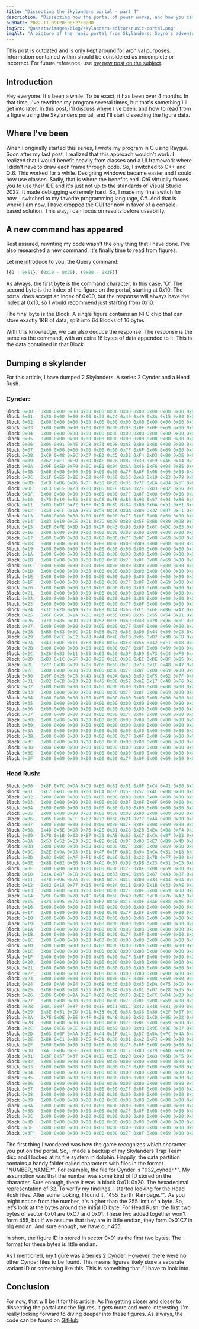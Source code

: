 ```yaml
---
title: "Dissecting the Skylanders portal - part 4"
description: "Dissecting how the portal of power works, and how you can play with it too."
pubDate: 2022-11-09T20:08:27+0200
imgSrc: "@assets/images/blog/skylanders-editor/runic-portal.png"
imgAlt: "A picture of the runic portal from Skylanders: Spyro's adventure"
---
```

This post is outdated and is only kept around for archival purposes. Information contained within should be considered as imcomplete or incorrect. For future reference, use [my new post on the subject](https://marijnkneppers.dev/posts/reverse-engineering-skylanders-toys-to-life-mechanics/).

## Introduction
Hey everyone. It's been a while. To be exact, it has been over 4 months. In that time, I've rewritten my program several times, but that's something I'll get into later. In this post, I'll discuss where I've been, and how to read from a figure using the Skylanders portal, and I'll start dissecting the figure data.

## Where I've been
When I originally started this series, I wrote my program in C using Raygui. Soon after my last post, I realized that this approach wouldn't work. I realized that I would benefit heavily from classes and a UI framework where I didn't have to draw each frame through code. So, I switched to C++ and Qt6. This worked for a while. Designing windows became easier and I could now use classes. Sadly, that is where the benefits end. Qt6 virtually forces you to use their IDE and it's just not up to the standards of Visual Studio 2022. It made debugging extremely hard. So, I made my final switch for now. I switched to my favorite programming language, C#. And that is where I am now. I have dropped the GUI for now in favor of a console-based solution. This way, I can focus on results before useability.

## A new command has appeared
Rest assured, rewriting my code wasn't the only thing that I have done. I've also researched a new command. It's finally time to read from figures.

Let me introduce to you, the Query command:

```js
[{Q | 0x51}, (0x10 - 0x20), (0x00 - 0x3F)]
```

As always, the first byte is the command character. In this case, 'Q'. The second byte is the index of the figure on the portal, starting at 0x10. The portal does accept an index of 0x00, but the response will always have the index at 0x10, so I would recommend just starting from 0x10.

The final byte is the     Block. A single figure contains an NFC chip that can store exactly 1KB of data, split into 64     Blocks of 16 bytes.

With this knowledge, we can also deduce the response. The response is the same as the command, with an extra 16 bytes of data appended to it. This is the data contained in that     Block.

## Dumping a skylander
For this article, I have dumped 2 Skylanders. A series 2 Cynder and a Head Rush.

### Cynder:

```js
Block 0x00:  0x00 0x00 0x00 0x00 0x00 0x00 0x00 0x00 0x00 0x00 0x00 0x00 0x00 0x00 0x00 0x00 0x00
Block 0x01:  0x20 0x00 0x00 0x00 0x33 0x24 0x46 0x49 0x8A 0x15 0x00 0x00 0x01 0x18 0xD6 0xB1 0x00
Block 0x02:  0x00 0x00 0x00 0x00 0x00 0x00 0x00 0x00 0x00 0x00 0x00 0x00 0x00 0x00 0x00 0x00 0x00
Block 0x03:  0x00 0x00 0x00 0x00 0x00 0x00 0x0F 0x0F 0x0F 0x69 0x00 0x00 0x00 0x00 0x00 0x00 0x00
Block 0x04:  0x00 0x00 0x00 0x00 0x00 0x00 0x00 0x00 0x00 0x00 0x00 0x00 0x00 0x00 0x00 0x00 0x00
Block 0x05:  0x00 0x00 0x00 0x00 0x00 0x00 0x00 0x00 0x00 0x00 0x00 0x00 0x00 0x00 0x00 0x00 0x00
Block 0x06:  0x05 0x91 0xA5 0xCB 0x73 0xD8 0xA8 0xD0 0x68 0x00 0x00 0x00 0x00 0x00 0x00 0x00 0x00
Block 0x07:  0x00 0x00 0x00 0x00 0x00 0x00 0x7F 0x0F 0x08 0x69 0x00 0x00 0x00 0x00 0x00 0x00 0x00
Block 0x08:  0xC9 0x48 0xEC 0xD7 0xE0 0xC5 0xB2 0xF4 0xD3 0xB0 0xDE 0x82 0xB9 0x26 0x65 0x1B 0x00
Block 0x09:  0x62 0xE1 0xED 0x8D 0xAF 0x2B 0x87 0x3D 0xF9 0xA6 0x14 0x15 0xF0 0x2D 0x88 0xF4 0x00
Block 0x0A:  0x9F 0xED 0xF9 0x0C 0xE1 0x94 0x6A 0x46 0xF6 0x04 0x85 0xA4 0x34 0xE1 0x2C 0x16 0x00
Block 0x0B:  0x00 0x00 0x00 0x00 0x00 0x00 0x7F 0x0F 0x08 0x69 0x00 0x00 0x00 0x00 0x00 0x00 0x00
Block 0x0C:  0x1F 0xE5 0xBE 0x5B 0x4F 0x60 0x5C 0xA0 0x19 0x23 0x78 0x0D 0x68 0xB7 0xD6 0x6C 0x00
Block 0x0D:  0xFD 0xD6 0x96 0xDF 0x30 0x2D 0x35 0x7F 0xEA 0x84 0x6F 0xFF 0xEF 0xB4 0x49 0xB8 0x00
Block 0x0E:  0xC3 0xE5 0x23 0xB0 0x86 0xFE 0x64 0x2E 0xD3 0xB2 0x66 0xEA 0x63 0xC3 0x6D 0xCF 0x00
Block 0x0F:  0x00 0x00 0x00 0x00 0x00 0x00 0x7F 0x0F 0x08 0x69 0x00 0x00 0x00 0x00 0x00 0x00 0x00
Block 0x10:  0x7D 0x19 0xE5 0x63 0xCE 0xFB 0xB6 0x93 0x57 0x94 0x86 0x52 0x00 0xE3 0xA3 0x3E 0x00
Block 0x11:  0x05 0xD7 0x72 0xBF 0x5A 0x8C 0x84 0x09 0x6A 0x51 0xF1 0x84 0x7C 0x0E 0x14 0xB9 0x00
Block 0x12:  0x5D 0xEF 0x1A 0x96 0x59 0x1A 0xBA 0x84 0x32 0xB7 0xF1 0x9E 0x28 0x1C 0x02 0xDE 0x00
Block 0x13:  0x00 0x00 0x00 0x00 0x00 0x00 0x7F 0x0F 0x08 0x69 0x00 0x00 0x00 0x00 0x00 0x00 0x00
Block 0x14:  0x83 0x19 0xCE 0xD1 0x7C 0xD9 0xB0 0x5F 0xB8 0x89 0xDB 0xDA 0x5B 0x5A 0x94 0x23 0x00
Block 0x15:  0xEF 0xFE 0x8D 0x1B 0x2F 0x43 0x98 0x99 0x6C 0xDC 0xE5 0x9C 0xA5 0xC3 0xFB 0x9E 0x00
Block 0x16:  0x00 0x00 0x00 0x00 0x00 0x00 0x00 0x00 0x00 0x00 0x00 0x00 0x00 0x00 0x00 0x00 0x00
Block 0x17:  0x00 0x00 0x00 0x00 0x00 0x00 0x7F 0x0F 0x08 0x69 0x00 0x00 0x00 0x00 0x00 0x00 0x00
Block 0x18:  0x00 0x00 0x00 0x00 0x00 0x00 0x00 0x00 0x00 0x00 0x00 0x00 0x00 0x00 0x00 0x00 0x00
Block 0x19:  0x00 0x00 0x00 0x00 0x00 0x00 0x00 0x00 0x00 0x00 0x00 0x00 0x00 0x00 0x00 0x00 0x00
Block 0x1A:  0x00 0x00 0x00 0x00 0x00 0x00 0x00 0x00 0x00 0x00 0x00 0x00 0x00 0x00 0x00 0x00 0x00
Block 0x1B:  0x00 0x00 0x00 0x00 0x00 0x00 0x7F 0x0F 0x08 0x69 0x00 0x00 0x00 0x00 0x00 0x00 0x00
Block 0x1C:  0x00 0x00 0x00 0x00 0x00 0x00 0x00 0x00 0x00 0x00 0x00 0x00 0x00 0x00 0x00 0x00 0x00
Block 0x1D:  0x00 0x00 0x00 0x00 0x00 0x00 0x00 0x00 0x00 0x00 0x00 0x00 0x00 0x00 0x00 0x00 0x00
Block 0x1E:  0x00 0x00 0x00 0x00 0x00 0x00 0x00 0x00 0x00 0x00 0x00 0x00 0x00 0x00 0x00 0x00 0x00
Block 0x1F:  0x00 0x00 0x00 0x00 0x00 0x00 0x7F 0x0F 0x08 0x69 0x00 0x00 0x00 0x00 0x00 0x00 0x00
Block 0x20:  0x00 0x00 0x00 0x00 0x00 0x00 0x00 0x00 0x00 0x00 0x00 0x00 0x00 0x00 0x00 0x00 0x00
Block 0x21:  0x00 0x00 0x00 0x00 0x00 0x00 0x00 0x00 0x00 0x00 0x00 0x00 0x00 0x00 0x00 0x00 0x00
Block 0x22:  0x00 0x00 0x00 0x00 0x00 0x00 0x00 0x00 0x00 0x00 0x00 0x00 0x00 0x00 0x00 0x00 0x00
Block 0x23:  0x00 0x00 0x00 0x00 0x00 0x00 0x7F 0x0F 0x08 0x69 0x00 0x00 0x00 0x00 0x00 0x00 0x00
Block 0x24:  0x1C 0x2D 0xA9 0x35 0xEB 0xA4 0x66 0xC1 0x6F 0x86 0xA7 0xA0 0x7D 0x08 0xA7 0x69 0x00
Block 0x25:  0x6F 0x9C 0x1A 0x8C 0xD3 0x55 0x46 0x36 0x55 0x54 0x91 0xB4 0x71 0x41 0x34 0x06 0x00
Block 0x26:  0x7D 0x85 0xDD 0x99 0x57 0x5E 0x6D 0x48 0x28 0x96 0x6C 0xF1 0x09 0xC0 0x44 0x9C 0x00
Block 0x27:  0x00 0x00 0x00 0x00 0x00 0x00 0x7F 0x0F 0x08 0x69 0x00 0x00 0x00 0x00 0x00 0x00 0x00
Block 0x28:  0xB6 0x33 0x5C 0xD1 0x98 0x73 0x6E 0xD0 0x44 0x59 0xC5 0x2B 0x24 0x2D 0xED 0xC4 0x00
Block 0x29:  0xD8 0xCC 0xC2 0x78 0x44 0x4E 0xC0 0xD5 0xD7 0x3D 0xCB 0xAE 0xEB 0x79 0x54 0x38 0x00
Block 0x2A:  0x43 0xDF 0x11 0xFB 0x60 0x67 0xEB 0x56 0x42 0xF1 0x18 0xD7 0x66 0x09 0x53 0xCE 0x00
Block 0x2B:  0x00 0x00 0x00 0x00 0x00 0x00 0x7F 0x0F 0x08 0x69 0x00 0x00 0x00 0x00 0x00 0x00 0x00
Block 0x2C:  0x26 0x33 0x11 0x63 0x69 0x50 0xDF 0xD9 0x73 0xC4 0xF0 0xA8 0x76 0x67 0x10 0x5B 0x00
Block 0x2D:  0xB3 0x1C 0x5F 0x26 0x25 0xEC 0xDE 0xEC 0xDE 0xBF 0x85 0x2C 0x08 0x82 0xC5 0x33 0x00
Block 0x2E:  0x27 0xB8 0x89 0x26 0xD6 0x6B 0x7E 0x73 0x1C 0x48 0x47 0xE2 0x14 0x26 0x1C 0xDF 0x00
Block 0x2F:  0x00 0x00 0x00 0x00 0x00 0x00 0x7F 0x0F 0x08 0x69 0x00 0x00 0x00 0x00 0x00 0x00 0x00
Block 0x30:  0x9F 0x25 0xC5 0x4D 0xC3 0x9A 0xA5 0x59 0xF5 0x62 0x7F 0xF4 0xD6 0x7C 0x34 0xB3 0x00
Block 0x31:  0x82 0xC8 0x83 0x80 0x45 0x06 0x52 0xAE 0x17 0x48 0xF6 0xBE 0x7C 0xC2 0x5B 0x04 0x00
Block 0x32:  0x00 0x00 0x00 0x00 0x00 0x00 0x00 0x00 0x00 0x00 0x00 0x00 0x00 0x00 0x00 0x00 0x00
Block 0x33:  0x00 0x00 0x00 0x00 0x00 0x00 0x7F 0x0F 0x08 0x69 0x00 0x00 0x00 0x00 0x00 0x00 0x00
Block 0x34:  0x00 0x00 0x00 0x00 0x00 0x00 0x00 0x00 0x00 0x00 0x00 0x00 0x00 0x00 0x00 0x00 0x00
Block 0x35:  0x00 0x00 0x00 0x00 0x00 0x00 0x00 0x00 0x00 0x00 0x00 0x00 0x00 0x00 0x00 0x00 0x00
Block 0x36:  0x00 0x00 0x00 0x00 0x00 0x00 0x00 0x00 0x00 0x00 0x00 0x00 0x00 0x00 0x00 0x00 0x00
Block 0x37:  0x00 0x00 0x00 0x00 0x00 0x00 0x7F 0x0F 0x08 0x69 0x00 0x00 0x00 0x00 0x00 0x00 0x00
Block 0x38:  0x00 0x00 0x00 0x00 0x00 0x00 0x00 0x00 0x00 0x00 0x00 0x00 0x00 0x00 0x00 0x00 0x00
Block 0x39:  0x00 0x00 0x00 0x00 0x00 0x00 0x00 0x00 0x00 0x00 0x00 0x00 0x00 0x00 0x00 0x00 0x00
Block 0x3A:  0x00 0x00 0x00 0x00 0x00 0x00 0x00 0x00 0x00 0x00 0x00 0x00 0x00 0x00 0x00 0x00 0x00
Block 0x3B:  0x00 0x00 0x00 0x00 0x00 0x00 0x7F 0x0F 0x08 0x69 0x00 0x00 0x00 0x00 0x00 0x00 0x00
Block 0x3C:  0x00 0x00 0x00 0x00 0x00 0x00 0x00 0x00 0x00 0x00 0x00 0x00 0x00 0x00 0x00 0x00 0x00
Block 0x3D:  0x00 0x00 0x00 0x00 0x00 0x00 0x00 0x00 0x00 0x00 0x00 0x00 0x00 0x00 0x00 0x00 0x00
Block 0x3E:  0x00 0x00 0x00 0x00 0x00 0x00 0x00 0x00 0x00 0x00 0x00 0x00 0x00 0x00 0x00 0x00 0x00
Block 0x3F:  0x00 0x00 0x00 0x00 0x00 0x00 0x7F 0x0F 0x08 0x69 0x00 0x00 0x00 0x00 0x00 0x00 0x00
```

### Head Rush:

```js
Block 0x00:  0x8F 0x7C 0xDA 0xC9 0xE0 0x81 0x01 0x0F 0xC4 0x41 0x00 0x00 0x00 0x00 0x00 0x13 0x00
Block 0x01:  0xC7 0x01 0x00 0x00 0xCA 0xFD 0x5F 0x57 0x4C 0xB8 0x00 0x00 0x00 0x30 0x6B 0xD3 0x00
Block 0x02:  0x00 0x00 0x00 0x00 0x00 0x00 0x00 0x00 0x00 0x00 0x00 0x00 0x00 0x00 0x00 0x00 0x00
Block 0x03:  0x00 0x00 0x00 0x00 0x00 0x00 0x0F 0x0F 0x0F 0x69 0x00 0x00 0x00 0x00 0x00 0x00 0x00
Block 0x04:  0x00 0x00 0x00 0x00 0x00 0x00 0x00 0x00 0x00 0x00 0x00 0x00 0x00 0x00 0x00 0x00 0x00
Block 0x05:  0x00 0x00 0x00 0x00 0x00 0x00 0x00 0x00 0x00 0x00 0x00 0x00 0x00 0x00 0x00 0x00 0x00
Block 0x06:  0x05 0x60 0xCF 0x62 0x7D 0x6C 0x2A 0x77 0xA4 0x00 0x00 0x00 0x00 0x00 0x00 0x00 0x00
Block 0x07:  0x00 0x00 0x00 0x00 0x00 0x00 0x7F 0x0F 0x08 0x69 0x00 0x00 0x00 0x00 0x00 0x00 0x00
Block 0x08:  0x4D 0x3E 0xD8 0x76 0x2E 0xB1 0xC8 0x28 0xEA 0xB8 0xF4 0x34 0x1C 0x77 0xA9 0x03 0x00
Block 0x09:  0x78 0x1B 0x03 0xE7 0x33 0xA8 0x65 0xC7 0xCA 0xB7 0x03 0x8A 0xEB 0x5A 0x2C 0x41 0x00
Block 0x0A:  0x53 0x52 0xE3 0x5C 0x9E 0x2E 0x8F 0x03 0xE7 0xB9 0x4D 0xE3 0x27 0xAB 0x07 0x71 0x00
Block 0x0B:  0x00 0x00 0x00 0x00 0x00 0x00 0x7F 0x0F 0x08 0x69 0x00 0x00 0x00 0x00 0x00 0x00 0x00
Block 0x0C:  0x2E 0x9A 0x93 0x01 0x4F 0xEF 0x6C 0x94 0xCA 0x31 0x18 0x72 0xD0 0x40 0x35 0x16 0x00
Block 0x0D:  0x03 0xBC 0xAF 0xF1 0x9C 0x66 0x51 0x22 0x7B 0xF7 0x90 0x9F 0x52 0x71 0xC0 0x82 0x00
Block 0x0E:  0x8B 0xB2 0xEB 0x40 0xAC 0x07 0xD9 0xDB 0x23 0x51 0xC5 0xE9 0x14 0xA6 0xC8 0x09 0x00
Block 0x0F:  0x00 0x00 0x00 0x00 0x00 0x00 0x7F 0x0F 0x08 0x69 0x00 0x00 0x00 0x00 0x00 0x00 0x00
Block 0x10:  0x1A 0xB7 0xCB 0x26 0xC1 0x33 0x4C 0x95 0x67 0xA3 0x07 0xFD 0xE4 0x85 0x88 0x2B 0x00
Block 0x11:  0x70 0x96 0x7A 0x9C 0x6A 0x29 0xCC 0x00 0x33 0x44 0x0A 0x60 0xB0 0x12 0x37 0xDE 0x00
Block 0x12:  0x82 0x18 0x77 0x15 0x4E 0xBA 0x11 0x9D 0x1B 0x33 0xAE 0x04 0x42 0x6E 0x4B 0x2A 0x00
Block 0x13:  0x00 0x00 0x00 0x00 0x00 0x00 0x7F 0x0F 0x08 0x69 0x00 0x00 0x00 0x00 0x00 0x00 0x00
Block 0x14:  0x9F 0x30 0x70 0x4C 0x94 0x68 0x49 0xBC 0xF0 0x76 0xA2 0xC8 0x01 0x05 0x58 0xEC 0x00
Block 0x15:  0x24 0x95 0x74 0x04 0xF7 0x40 0x15 0xDF 0xAE 0x88 0xAE 0xC5 0x19 0x68 0x98 0x35 0x00
Block 0x16:  0x00 0x00 0x00 0x00 0x00 0x00 0x00 0x00 0x00 0x00 0x00 0x00 0x00 0x00 0x00 0x00 0x00
Block 0x17:  0x00 0x00 0x00 0x00 0x00 0x00 0x7F 0x0F 0x08 0x69 0x00 0x00 0x00 0x00 0x00 0x00 0x00
Block 0x18:  0x00 0x00 0x00 0x00 0x00 0x00 0x00 0x00 0x00 0x00 0x00 0x00 0x00 0x00 0x00 0x00 0x00
Block 0x19:  0x00 0x00 0x00 0x00 0x00 0x00 0x00 0x00 0x00 0x00 0x00 0x00 0x00 0x00 0x00 0x00 0x00
Block 0x1A:  0x00 0x00 0x00 0x00 0x00 0x00 0x00 0x00 0x00 0x00 0x00 0x00 0x00 0x00 0x00 0x00 0x00
Block 0x1B:  0x00 0x00 0x00 0x00 0x00 0x00 0x7F 0x0F 0x08 0x69 0x00 0x00 0x00 0x00 0x00 0x00 0x00
Block 0x1C:  0x00 0x00 0x00 0x00 0x00 0x00 0x00 0x00 0x00 0x00 0x00 0x00 0x00 0x00 0x00 0x00 0x00
Block 0x1D:  0x00 0x00 0x00 0x00 0x00 0x00 0x00 0x00 0x00 0x00 0x00 0x00 0x00 0x00 0x00 0x00 0x00
Block 0x1E:  0x00 0x00 0x00 0x00 0x00 0x00 0x00 0x00 0x00 0x00 0x00 0x00 0x00 0x00 0x00 0x00 0x00
Block 0x1F:  0x00 0x00 0x00 0x00 0x00 0x00 0x7F 0x0F 0x08 0x69 0x00 0x00 0x00 0x00 0x00 0x00 0x00
Block 0x20:  0x00 0x00 0x00 0x00 0x00 0x00 0x00 0x00 0x00 0x00 0x00 0x00 0x00 0x00 0x00 0x00 0x00
Block 0x21:  0x00 0x00 0x00 0x00 0x00 0x00 0x00 0x00 0x00 0x00 0x00 0x00 0x00 0x00 0x00 0x00 0x00
Block 0x22:  0x00 0x00 0x00 0x00 0x00 0x00 0x00 0x00 0x00 0x00 0x00 0x00 0x00 0x00 0x00 0x00 0x00
Block 0x23:  0x00 0x00 0x00 0x00 0x00 0x00 0x7F 0x0F 0x08 0x69 0x00 0x00 0x00 0x00 0x00 0x00 0x00
Block 0x24:  0x09 0xA6 0xE4 0xCD 0x6B 0x36 0x80 0x45 0xDA 0x75 0xCD 0x61 0x47 0xC0 0xA4 0x2B 0x00
Block 0x25:  0xDB 0x68 0x18 0x55 0xF0 0x8A 0x59 0xD1 0x07 0x28 0x35 0x06 0xD2 0xCD 0xE7 0xF5 0x00
Block 0x26:  0xD6 0xD8 0x9A 0x8F 0x68 0x26 0xF3 0xE2 0xFC 0xD4 0xB3 0xDB 0x4A 0x44 0x0B 0x09 0x00
Block 0x27:  0x00 0x00 0x00 0x00 0x00 0x00 0x7F 0x0F 0x08 0x69 0x00 0x00 0x00 0x00 0x00 0x00 0x00
Block 0x28:  0x01 0x07 0xB7 0x40 0x1E 0x11 0xCC 0x42 0x4B 0x81 0x09 0x99 0xC2 0xEB 0x26 0x6A 0x00
Block 0x29:  0x3E 0x51 0xCD 0x91 0x33 0x9E 0x5A 0x36 0x30 0x2F 0x07 0x38 0x3D 0x60 0x30 0x7C 0x00
Block 0x2A:  0x7E 0xDE 0xEE 0x4F 0x2B 0x48 0x66 0x52 0xCD 0x9E 0x32 0x90 0xAC 0xF9 0x77 0xFC 0x00
Block 0x2B:  0x00 0x00 0x00 0x00 0x00 0x00 0x7F 0x0F 0x08 0x69 0x00 0x00 0x00 0x00 0x00 0x00 0x00
Block 0x2C:  0xA4 0xE6 0xEE 0x93 0xB6 0x69 0x99 0x9B 0x9E 0x9E 0x87 0xD0 0x6A 0xAD 0xE7 0xC0 0x00
Block 0x2D:  0x03 0x0F 0xAA 0x6C 0x44 0x1F 0x14 0x57 0x5A 0xFC 0x4A 0xC1 0x08 0xC9 0x0F 0x19 0x00
Block 0x2E:  0xB9 0xC1 0x98 0xC5 0x31 0x56 0x01 0xA2 0xF3 0x98 0x28 0xEF 0xF7 0x8F 0x38 0xF3 0x00
Block 0x2F:  0x00 0x00 0x00 0x00 0x00 0x00 0x7F 0x0F 0x08 0x69 0x00 0x00 0x00 0x00 0x00 0x00 0x00
Block 0x30:  0xA1 0xB6 0xEE 0x9D 0x06 0xD6 0x12 0x8D 0x79 0xAD 0x9B 0xDC 0xE4 0xD6 0x90 0x46 0x00
Block 0x31:  0x3F 0x57 0x37 0x04 0x1D 0xEB 0x20 0x4D 0x83 0x6B 0xF5 0x37 0x77 0xB2 0x7A 0x16 0x00
Block 0x32:  0x00 0x00 0x00 0x00 0x00 0x00 0x00 0x00 0x00 0x00 0x00 0x00 0x00 0x00 0x00 0x00 0x00
Block 0x33:  0x00 0x00 0x00 0x00 0x00 0x00 0x7F 0x0F 0x08 0x69 0x00 0x00 0x00 0x00 0x00 0x00 0x00
Block 0x34:  0x00 0x00 0x00 0x00 0x00 0x00 0x00 0x00 0x00 0x00 0x00 0x00 0x00 0x00 0x00 0x00 0x00
Block 0x35:  0x00 0x00 0x00 0x00 0x00 0x00 0x00 0x00 0x00 0x00 0x00 0x00 0x00 0x00 0x00 0x00 0x00
Block 0x36:  0x00 0x00 0x00 0x00 0x00 0x00 0x00 0x00 0x00 0x00 0x00 0x00 0x00 0x00 0x00 0x00 0x00
Block 0x37:  0x00 0x00 0x00 0x00 0x00 0x00 0x7F 0x0F 0x08 0x69 0x00 0x00 0x00 0x00 0x00 0x00 0x00
Block 0x38:  0x00 0x00 0x00 0x00 0x00 0x00 0x00 0x00 0x00 0x00 0x00 0x00 0x00 0x00 0x00 0x00 0x00
Block 0x39:  0x00 0x00 0x00 0x00 0x00 0x00 0x00 0x00 0x00 0x00 0x00 0x00 0x00 0x00 0x00 0x00 0x00
Block 0x3A:  0x00 0x00 0x00 0x00 0x00 0x00 0x00 0x00 0x00 0x00 0x00 0x00 0x00 0x00 0x00 0x00 0x00
Block 0x3B:  0x00 0x00 0x00 0x00 0x00 0x00 0x7F 0x0F 0x08 0x69 0x00 0x00 0x00 0x00 0x00 0x00 0x00
Block 0x3C:  0x00 0x00 0x00 0x00 0x00 0x00 0x00 0x00 0x00 0x00 0x00 0x00 0x00 0x00 0x00 0x00 0x00
Block 0x3D:  0x00 0x00 0x00 0x00 0x00 0x00 0x00 0x00 0x00 0x00 0x00 0x00 0x00 0x00 0x00 0x00 0x00
Block 0x3E:  0x00 0x00 0x00 0x00 0x00 0x00 0x00 0x00 0x00 0x00 0x00 0x00 0x00 0x00 0x00 0x00 0x00
Block 0x3F:  0x00 0x00 0x00 0x00 0x00 0x00 0x7F 0x0F 0x08 0x69 0x00 0x00 0x00 0x00 0x00 0x00 0x00
```

The first thing I wondered was how the game recognizes which character you put on the portal. So, I made a backup of my Skylanders Trap Team disc and I looked at its file system in dolphin. Happily, the data partition contains a handy folder called characters with files in the format "NUMBER_NAME.\*". For example, the file for Cynder is "032_cynder.\*". My assumption was that the number was some kind of ID stored on the character. Sure enough, there it was in block 0x01: 0x20. The hexadecimal representation of 32. To verify my findings, I started looking for the Head Rush files. After some looking, I found it, "455_Earth_Rampage.\*". As you might notice from the number, it's higher than the 255 limit of a byte. So, let's look at the bytes around the initial ID byte. For Head Rush, the first two bytes of sector 0x01 are 0xC7 and 0x01. These two added together won't form 455, but if we assume that they are in little endian, they form 0x01C7 in big endian. And sure enough, we have our 455.

In short, the figure ID is stored in sector 0x01 as the first two bytes. The format for these bytes is little endian.

As I mentioned, my figure was a Series 2 Cynder. However, there were no other Cynder files to be found. This means figures likely store a separate variant ID or something like this. This is something that I'll have to look into.

## Conclusion
For now, that will be it for this article. As I'm getting closer and closer to dissecting the portal and the figures, it gets more and more interesting. I'm really looking forward to diving deeper into these figures. As always, the code can be found on [GitHub](https://github.com/mandar1jn/SkylandersEditor/).